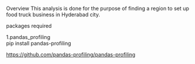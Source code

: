 Overview
This analysis is done for the purpose of finding a region to set up food truck business in Hyderabad city.

packages required

1.pandas_profiling  
    pip install pandas-profiling 
  
  https://github.com/pandas-profiling/pandas-profiling
  





